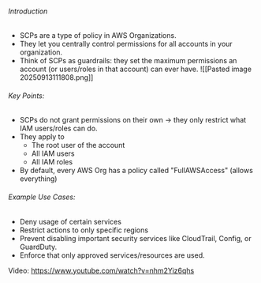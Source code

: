 ###### Introduction
- SCPs are a type of policy in AWS Organizations.
- They let you centrally control permissions for all accounts in your organization.
- Think of SCPs as guardrails: they set the maximum permissions an account (or users/roles in that account) can ever have.
![[Pasted image 20250913111808.png]]

###### Key Points:
- SCPs do not grant permissions on their own -> they only restrict what IAM users/roles can do.
- They apply to
	- The root user of the account
	- All IAM users
	- All IAM roles
- By default, every AWS Org has a policy called "FullAWSAccess" (allows everything)
###### Example Use Cases:
- Deny usage of certain services
- Restrict actions to only specific regions
- Prevent disabling important security services like CloudTrail, Config, or GuardDuty.
- Enforce that only approved services/resources are used.

Video: https://www.youtube.com/watch?v=nhm2Yiz6qhs
